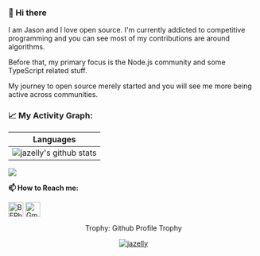 ### 👋 Hi there

I am Jason and I love open source. I'm currently addicted to competitive programming and you can see most of my contributions are around algorithms.

Before that, my primary focus is the Node.js community and some TypeScript related stuff.

My journey to open source merely started and you will see me more being active across communities.


### 📈 My Activity Graph:
| Languages                                                                                                                        |
|---------------------------------------------------------------------------------------------------------------------------|
| ![jazelly's github stats](https://github-readme-stats.vercel.app/api/top-langs/?username=jazelly&theme=radical&layout=compact) |


<img src="https://github-readme-streak-stats.herokuapp.com/?user=BEPb"></img>


**📫 How to Reach me:**
<p align="left">
<a href="https://linkedin.com/in/jazelly" target="blank"><img align="center" src="https://raw.githubusercontent.com/BEPb/BEPb/master/assets/linkedin.svg" alt="BEPb" height="30" width="30" /></a>
<a href="mailto:xzha4350@gmail.com" target="blank"><img align="center" src="https://raw.githubusercontent.com/BEPb/BEPb/master/assets/gmail.svg" alt="Gmail" height="30" width="30" /></a>
</p>


<div align="center">
<summary>Trophy: Github Profile Trophy</summary>
</div>

<p align="center"> 
<a href="https://github.com/ryo-ma/github-profile-trophy"><img src="https://github-profile-trophy.vercel.app/?username=jazelly" alt="jazelly" /></a>
</p>


<!--
**jazelly/jazelly** is a ✨ _special_ ✨ repository because its `README.md` (this file) appears on your GitHub profile.

Here are some ideas to get you started:

- 🔭 I’m currently working on ...
- 🌱 I’m currently learning ...
- 👯 I’m looking to collaborate on ...
- 🤔 I’m looking for help with ...
- 💬 Ask me about ...
- 📫 How to reach me: ...
- 😄 Pronouns: ...
- ⚡ Fun fact: ...
-->
